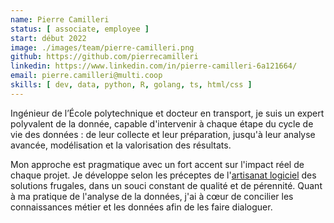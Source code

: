 ```yaml
---
name: Pierre Camilleri
status: [ associate, employee ]
start: début 2022
image: ./images/team/pierre-camilleri.png
github: https://github.com/pierrecamilleri
linkedin: https://www.linkedin.com/in/pierre-camilleri-6a121664/
email: pierre.camilleri@multi.coop
skills: [ dev, data, python, R, golang, ts, html/css ]
---
```


Ingénieur de l’École polytechnique et docteur en transport, je suis un expert polyvalent de la donnée, capable d'intervenir à chaque étape du cycle de vie des données : de leur collecte et leur préparation, jusqu'à leur analyse avancée, modélisation et la valorisation des résultats.

Mon approche est pragmatique avec un fort accent sur l'impact réel de chaque projet. Je développe selon les préceptes de l'[artisanat logiciel](https://manifesto.softwarecraftsmanship.org/#/fr-fr) des solutions frugales, dans un souci constant de qualité et de pérennité. Quant à ma pratique de l'analyse de la données, j'ai à cœur de concilier les connaissances métier et les données afin de les faire dialoguer.
